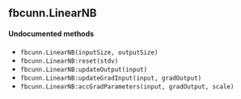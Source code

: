 <a name="fbcunn.LinearNB.dok"></a>


## fbcunn.LinearNB ##



#### Undocumented methods ####

<a name="fbcunn.LinearNB"></a>
 * `fbcunn.LinearNB(inputSize, outputSize)`
<a name="fbcunn.LinearNB:reset"></a>
 * `fbcunn.LinearNB:reset(stdv)`
<a name="fbcunn.LinearNB:updateOutput"></a>
 * `fbcunn.LinearNB:updateOutput(input)`
<a name="fbcunn.LinearNB:updateGradInput"></a>
 * `fbcunn.LinearNB:updateGradInput(input, gradOutput)`
<a name="fbcunn.LinearNB:accGradParameters"></a>
 * `fbcunn.LinearNB:accGradParameters(input, gradOutput, scale)`
